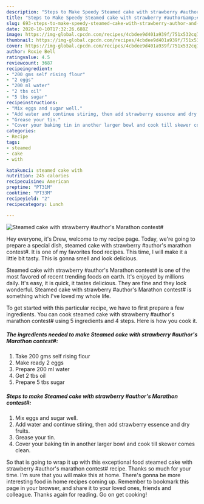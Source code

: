 ```yaml
---
description: "Steps to Make Speedy Steamed cake with strawberry #author&amp;#39;s Marathon contest#"
title: "Steps to Make Speedy Steamed cake with strawberry #author&amp;#39;s Marathon contest#"
slug: 693-steps-to-make-speedy-steamed-cake-with-strawberry-author-and-39-s-marathon-contest
date: 2020-10-10T17:32:26.688Z
image: https://img-global.cpcdn.com/recipes/4cbdee9d401a939f/751x532cq70/steamed-cake-with-strawberry-authors-marathon-contest-recipe-main-photo.jpg
thumbnail: https://img-global.cpcdn.com/recipes/4cbdee9d401a939f/751x532cq70/steamed-cake-with-strawberry-authors-marathon-contest-recipe-main-photo.jpg
cover: https://img-global.cpcdn.com/recipes/4cbdee9d401a939f/751x532cq70/steamed-cake-with-strawberry-authors-marathon-contest-recipe-main-photo.jpg
author: Roxie Bell
ratingvalue: 4.5
reviewcount: 3687
recipeingredient:
- "200 gms self rising flour"
- "2 eggs"
- "200 ml water"
- "2 tbs oil"
- "5 tbs sugar"
recipeinstructions:
- "Mix eggs and sugar well."
- "Add water and continue stiring, then add strawberry essence and dry fruits."
- "Grease your tin."
- "Cover your baking tin in another larger bowl and cook till skewer comes clean."
categories:
- Recipe
tags:
- steamed
- cake
- with

katakunci: steamed cake with 
nutrition: 245 calories
recipecuisine: American
preptime: "PT31M"
cooktime: "PT33M"
recipeyield: "2"
recipecategory: Lunch

---
```



![Steamed cake with strawberry #author&#39;s Marathon contest#](https://img-global.cpcdn.com/recipes/4cbdee9d401a939f/751x532cq70/steamed-cake-with-strawberry-authors-marathon-contest-recipe-main-photo.jpg)

Hey everyone, it's Drew, welcome to my recipe page. Today, we're going to prepare a special dish, steamed cake with strawberry #author&#39;s marathon contest#. It is one of my favorites food recipes. This time, I will make it a little bit tasty. This is gonna smell and look delicious.



Steamed cake with strawberry #author&#39;s Marathon contest# is one of the most favored of recent trending foods on earth. It's enjoyed by millions daily. It's easy, it is quick, it tastes delicious. They are fine and they look wonderful. Steamed cake with strawberry #author&#39;s Marathon contest# is something which I've loved my whole life.


To get started with this particular recipe, we have to first prepare a few ingredients. You can cook steamed cake with strawberry #author&#39;s marathon contest# using 5 ingredients and 4 steps. Here is how you cook it.

<!--inarticleads1-->

##### The ingredients needed to make Steamed cake with strawberry #author&#39;s Marathon contest#:

1. Take 200 gms self rising flour
1. Make ready 2 eggs
1. Prepare 200 ml water
1. Get 2 tbs oil
1. Prepare 5 tbs sugar




<!--inarticleads2-->

##### Steps to make Steamed cake with strawberry #author&#39;s Marathon contest#:

1. Mix eggs and sugar well.
1. Add water and continue stiring, then add strawberry essence and dry fruits.
1. Grease your tin.
1. Cover your baking tin in another larger bowl and cook till skewer comes clean.




So that is going to wrap it up with this exceptional food steamed cake with strawberry #author&#39;s marathon contest# recipe. Thanks so much for your time. I'm sure that you will make this at home. There's gonna be more interesting food in home recipes coming up. Remember to bookmark this page in your browser, and share it to your loved ones, friends and colleague. Thanks again for reading. Go on get cooking!
